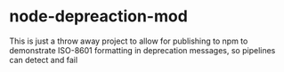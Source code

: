 # node-depreaction-mod
This is just a throw away project to allow for publishing to npm to demonstrate ISO-8601 formatting in deprecation messages, so pipelines can detect and fail
